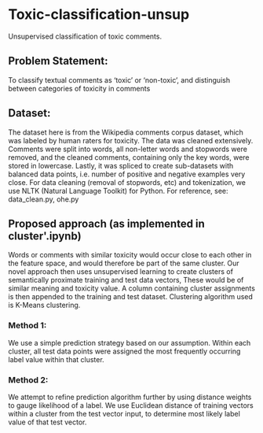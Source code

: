 # Toxic-classification-unsup
Unsupervised classification of toxic comments.
## Problem Statement: 
To classify textual comments as ‘toxic’ or ‘non-toxic’, and distinguish between categories of toxicity in comments
## Dataset: 
The dataset here is from the Wikipedia comments corpus dataset, which was labeled by human raters for toxicity. The data was cleaned extensively. Comments were split into words, all non-letter words and stopwords were removed, and the cleaned comments, containing only the key words, were stored in lowercase. Lastly, it was spliced to create sub-datasets with balanced data points, i.e. number of positive and negative examples very close. For data cleaning (removal of stopwords, etc) and tokenization, we use NLTK (Natural Language Toolkit) for Python.
For reference, see: data_clean.py, ohe.py
## Proposed approach (as implemented in cluster'.ipynb)
Words or comments with similar toxicity would occur close to each other in the feature space, and would therefore be part of the same cluster.
Our novel approach then uses unsupervised learning to create clusters of semantically proximate training and test data vectors, These would be of similar meaning and toxicity value. A column containing cluster assignments is then appended to the training and test dataset. 
Clustering algorithm used is K-Means clustering.
### Method 1: 
We use a simple prediction strategy based on our assumption. Within each cluster, all test data points were assigned the most frequently occurring label value within that cluster.
### Method 2: 
We attempt to refine prediction algorithm further by using distance weights to gauge likelihood of a label. We use Euclidean distance of training vectors within a cluster from the test vector input, to determine most likely label value of that test vector.




